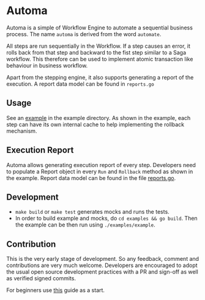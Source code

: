 # Automa

Automa is a simple of Workflow Engine to automate a sequential business process. The name `automa` is derived from the 
word `automate`.

All steps are run sequentially in the Workflow. 
If a step causes an error, it rolls back from that step and backward to the fist step similar to a Saga workflow. This 
therefore can be used to implement atomic transaction like behaviour in business workflow.

Apart from the stepping engine, it also supports generating a report of the execution. A report data model can be found 
in `reports.go`

## Usage
See an [example](https://github.com/leninmehedy/automa/blob/master/example/main.go) in the example directory. As shown 
in the example, each step can have its own internal cache to help implementing the rollback mechanism.

## Execution Report
Automa allows generating execution report of every step. Developers need to populate a Report object in every `Run` 
and `Rollback` method as shown in the example. Report data model can be found in the 
file [reports.go](https://github.com/leninmehedy/automa/blob/master/reports.go).

## Development

 - `make build` or `make test` generates mocks and runs the tests. 
 - In order to build example and mocks, do `cd examples && go build`. Then the example can be then run using `./examples/example`.

## Contribution
This is the very early stage of development. So any feedback, comment and contributions are very much welcome. 
Developers are encouraged to adopt the usual open source development practices with a PR and sign-off as well as 
verified signed commits. 

For beginners use [this](https://github.com/firstcontributions/first-contributions) guide as a start.
